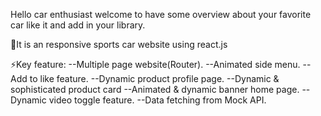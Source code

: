 Hello car enthusiast welcome to have some overview about your favorite car like it and add in your library.

🚀It is an responsive sports car website using react.js


⚡️Key feature: 
--Multiple page website(Router).
--Animated side menu.
--Add to like feature.
--Dynamic product profile page.
--Dynamic & sophisticated product card
--Animated & dynamic banner home page.
--Dynamic video toggle feature.
--Data fetching from Mock API.
